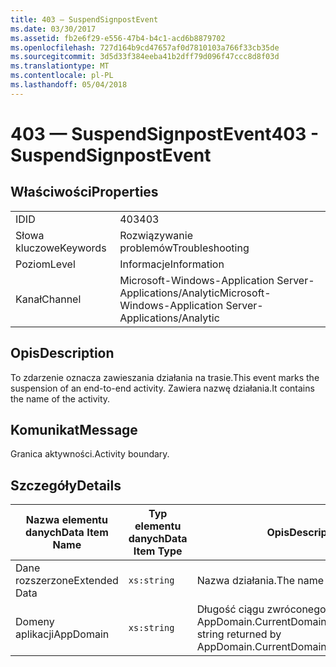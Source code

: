 ```yaml
---
title: 403 — SuspendSignpostEvent
ms.date: 03/30/2017
ms.assetid: fb2e6f29-e556-47b4-b4c1-acd6b8879702
ms.openlocfilehash: 727d164b9cd47657af0d7810103a766f33cb35de
ms.sourcegitcommit: 3d5d33f384eeba41b2dff79d096f47ccc8d8f03d
ms.translationtype: MT
ms.contentlocale: pl-PL
ms.lasthandoff: 05/04/2018
---
```

# <a name="403---suspendsignpostevent"></a><span data-ttu-id="72e1d-102">403 — SuspendSignpostEvent</span><span class="sxs-lookup"><span data-stu-id="72e1d-102">403 - SuspendSignpostEvent</span></span>
## <a name="properties"></a><span data-ttu-id="72e1d-103">Właściwości</span><span class="sxs-lookup"><span data-stu-id="72e1d-103">Properties</span></span>  
  
|||  
|-|-|  
|<span data-ttu-id="72e1d-104">ID</span><span class="sxs-lookup"><span data-stu-id="72e1d-104">ID</span></span>|<span data-ttu-id="72e1d-105">403</span><span class="sxs-lookup"><span data-stu-id="72e1d-105">403</span></span>|  
|<span data-ttu-id="72e1d-106">Słowa kluczowe</span><span class="sxs-lookup"><span data-stu-id="72e1d-106">Keywords</span></span>|<span data-ttu-id="72e1d-107">Rozwiązywanie problemów</span><span class="sxs-lookup"><span data-stu-id="72e1d-107">Troubleshooting</span></span>|  
|<span data-ttu-id="72e1d-108">Poziom</span><span class="sxs-lookup"><span data-stu-id="72e1d-108">Level</span></span>|<span data-ttu-id="72e1d-109">Informacje</span><span class="sxs-lookup"><span data-stu-id="72e1d-109">Information</span></span>|  
|<span data-ttu-id="72e1d-110">Kanał</span><span class="sxs-lookup"><span data-stu-id="72e1d-110">Channel</span></span>|<span data-ttu-id="72e1d-111">Microsoft-Windows-Application Server-Applications/Analytic</span><span class="sxs-lookup"><span data-stu-id="72e1d-111">Microsoft-Windows-Application Server-Applications/Analytic</span></span>|  
  
## <a name="description"></a><span data-ttu-id="72e1d-112">Opis</span><span class="sxs-lookup"><span data-stu-id="72e1d-112">Description</span></span>  
 <span data-ttu-id="72e1d-113">To zdarzenie oznacza zawieszania działania na trasie.</span><span class="sxs-lookup"><span data-stu-id="72e1d-113">This event marks the suspension of an end-to-end activity.</span></span> <span data-ttu-id="72e1d-114">Zawiera nazwę działania.</span><span class="sxs-lookup"><span data-stu-id="72e1d-114">It contains the name of the activity.</span></span>  
  
## <a name="message"></a><span data-ttu-id="72e1d-115">Komunikat</span><span class="sxs-lookup"><span data-stu-id="72e1d-115">Message</span></span>  
 <span data-ttu-id="72e1d-116">Granica aktywności.</span><span class="sxs-lookup"><span data-stu-id="72e1d-116">Activity boundary.</span></span>  
  
## <a name="details"></a><span data-ttu-id="72e1d-117">Szczegóły</span><span class="sxs-lookup"><span data-stu-id="72e1d-117">Details</span></span>  
  
|<span data-ttu-id="72e1d-118">Nazwa elementu danych</span><span class="sxs-lookup"><span data-stu-id="72e1d-118">Data Item Name</span></span>|<span data-ttu-id="72e1d-119">Typ elementu danych</span><span class="sxs-lookup"><span data-stu-id="72e1d-119">Data Item Type</span></span>|<span data-ttu-id="72e1d-120">Opis</span><span class="sxs-lookup"><span data-stu-id="72e1d-120">Description</span></span>|  
|--------------------|--------------------|-----------------|  
|<span data-ttu-id="72e1d-121">Dane rozszerzone</span><span class="sxs-lookup"><span data-stu-id="72e1d-121">Extended Data</span></span>|`xs:string`|<span data-ttu-id="72e1d-122">Nazwa działania.</span><span class="sxs-lookup"><span data-stu-id="72e1d-122">The name of the activity.</span></span>|  
|<span data-ttu-id="72e1d-123">Domeny aplikacji</span><span class="sxs-lookup"><span data-stu-id="72e1d-123">AppDomain</span></span>|`xs:string`|<span data-ttu-id="72e1d-124">Długość ciągu zwróconego przez AppDomain.CurrentDomain.FriendlyName.</span><span class="sxs-lookup"><span data-stu-id="72e1d-124">The string returned by AppDomain.CurrentDomain.FriendlyName.</span></span>|
